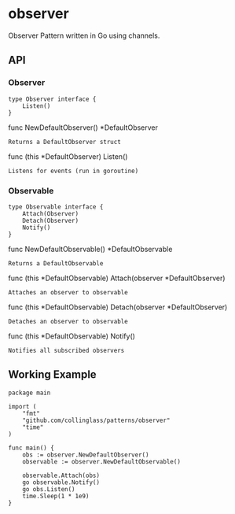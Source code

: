 # observer

Observer Pattern written in Go using channels.


## API

### Observer

```
type Observer interface {
	Listen()
}
```

func NewDefaultObserver() *DefaultObserver

	Returns a DefaultObserver struct


func (this *DefaultObserver) Listen()

	Listens for events (run in goroutine)


### Observable

```
type Observable interface {
	Attach(Observer)
	Detach(Observer)
	Notify()
}
```


func NewDefaultObservable() *DefaultObservable

	Returns a DefaultObservable


func (this *DefaultObservable) Attach(observer *DefaultObserver)

	Attaches an observer to observable


func (this *DefaultObservable) Detach(observer *DefaultObserver)

	Detaches an observer to observable


func (this *DefaultObservable) Notify()

	Notifies all subscribed observers



## Working Example

```
package main

import (
	"fmt"
	"github.com/collinglass/patterns/observer"
	"time"
)

func main() {
	obs := observer.NewDefaultObserver()
	observable := observer.NewDefaultObservable()

	observable.Attach(obs)
	go observable.Notify()
	go obs.Listen()
	time.Sleep(1 * 1e9)
}
```